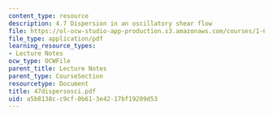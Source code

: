 ```yaml
---
content_type: resource
description: 4.7 Dispersion in an oscillatory shear flow
file: https://ol-ocw-studio-app-production.s3.amazonaws.com/courses/1-63-advanced-fluid-dynamics-of-the-environment-fall-2002/a5b8138cc9cf0b613e4217bf19209d53_47dispersosci.pdf
file_type: application/pdf
learning_resource_types:
- Lecture Notes
ocw_type: OCWFile
parent_title: Lecture Notes
parent_type: CourseSection
resourcetype: Document
title: 47dispersosci.pdf
uid: a5b8138c-c9cf-0b61-3e42-17bf19209d53
---
```

